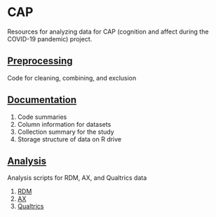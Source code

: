 # CAP
Resources for analyzing data for CAP (cognition and affect during the COVID-19 pandemic) project.

## [Preprocessing](./preprocessing)
Code for cleaning, combining, and exclusion


## [Documentation](./documentation)
1) Code summaries
2) Column information for datasets
3) Collection summary for the study
4) Storage structure of data on R drive

## [Analysis](./analysis)
Analysis scripts for RDM, AX, and Qualtrics data
1) [RDM](././RDM)
2) [AX](././AX)
3) [Qualtrics](./Qualtrics)

